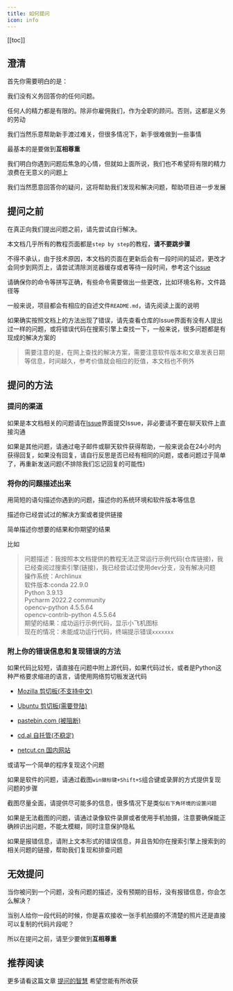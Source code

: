 ```yaml
---
title: 如何提问
icon: info
---
```


[[toc]]

## 澄清

首先你需要明白的是：

我们没有义务回答你的任何问题。

任何人的精力都是有限的。除非你雇佣我们，作为全职的顾问。否则，这都是义务的劳动

我们当然乐意帮助新手渡过难关，但很多情况下，新手很难做到一些事情

最基本的是要做到**互相尊重**

我们明白你遇到问题后焦急的心情，但就如上面所说，我们也不希望将有限的精力浪费在无意义的问题上

我们当然愿意回答你的疑问，这将帮助我们发现和解决问题，帮助项目进一步发展

## 提问之前

在真正向我们提出问题之前，请先尝试自行解决。

本文档几乎所有的教程页面都是`step by step`的教程，**请不要跳步骤**

不得不承认，由于技术原因，本文档的页面在更新后会有一段时间的延迟，更改才会同步到网页上，请尝试清除浏览器缓存或者等待一段时间，参考这个[issue](https://github.com/We-Fly/doc/issues/26)

请确保你的命令等拼写正确，有些命令需要做出一些更改，比如环境名称，文件路径等

一般来说，项目都会有相应的自述文件`README.md`，请先阅读上面的说明

如果确实按照文档上的方法出现了错误，请先查看仓库的Issue界面有没有人提出过一样的问题，或将错误代码在搜索引擎上查找一下，一般来说，很多问题都是有现成的解决方案的

>需要注意的是，在网上查找的解决方案，需要注意软件版本和文章发表日期等信息，时间越久，参考价值就会相应的贬值，本文档也不例外

## 提问的方法

### 提问的渠道

如果是本文档相关的问题请在[Issue](https://github.com/We-Fly/doc/issues)界面提交Issue，非必要请不要在聊天软件上直接沟通

如果是其他问题，请通过电子邮件或聊天软件获得帮助，一般来说会在24小时内获得回复，如果没有回复，请自行反思是否已经有相同的问题，或者问题过于简单了，再重新发送问题(不排除我们忘记回复的可能性)

### 将你的问题描述出来

用简短的语句描述你遇到的问题，描述你的系统环境和软件版本等信息

描述你已经尝试过的解决方案或者提供链接

简单描述你想要的结果和你期望的结果

比如

>问题描述：我按照本文档提供的教程无法正常运行示例代码(仓库链接)，我已经查阅过搜索引擎(链接)，我已经尝试过使用dev分支，没有解决问题  
操作系统：Archlinux  
软件版本:conda 22.9.0  
        Python 3.9.13  
        Pycharm 2022.2 community  
        opencv-python 4.5.5.64  
        opencv-contrib-python 4.5.5.64  
期望的结果：成功运行示例代码，显示小飞机图标  
现在的情况：未能成功运行代码，终端提示错误`xxxxxxx`  

### 附上你的错误信息和复现错误的方法

如果代码比较短，请直接在问题中附上源代码，如果代码过长，或者是Python这种严格要求缩进的语言，请使用网络剪切板发送代码

- [Mozilla 剪切板(不支持中文)](https://pastebin.mozilla.org/)

- [Ubuntu 剪切板(需要登陆)](https://pastebin.ubuntu.com/)

- [pastebin.com (被阻断)](https://pastebin.com/)

- [cd.al 自托管(不稳定)](https://cd.al/i)

- [netcut.cn 国内网站](https://netcut.cn/)

或请写一个简单的程序复现这个问题

如果是软件的问题，请通过截图`win徽标键+Shift+S`组合键或录屏的方式提供复现问题的步骤

截图尽量全面，请提供尽可能多的信息，很多情况下是类似`右下角环境的设置问题`

如果是无法截图的问题，请通过录像软件录屏或者使用手机拍摄，注意要确保能正确辨识出问题，不能太模糊，同时注意保护隐私

如果是报错信息，请附上文本形式的错误信息，并且告知你在搜索引擎上搜索到的相关问题的链接，帮助我们复现和排查问题

## 无效提问

当你被问到一个问题，没有问题的描述，没有预期的目标，没有报错信息，你会怎么解决？

当别人给你一段代码的时候，你是喜欢接收一张手机拍摄的不清楚的照片还是直接可以复制的代码片段呢？

所以在提问之前，请至少要做到**互相尊重**

## 推荐阅读

更多请看这篇文章 [提问的智慧](https://github.com/ryanhanwu/How-To-Ask-Questions-The-Smart-Way/blob/main/README-zh_CN.md) 希望您能有所收获
